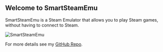 ## Welcome to SmartSteamEmu

SmartSteamEmu is a Steam Emulator that allows you to play Steam games, without having to connect to Steam.

![SmartSteamEmu](https://i.imgur.com/f8dqeqk.png)

For more details see my [GitHub Repo](https://github.com/datnotguy17/SmartSteamEmu-Compiled-Release).
